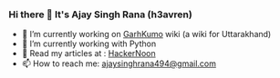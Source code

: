 ### Hi there 👋 It's Ajay Singh Rana (h3avren)

<!--
**Ajay-Singh-Rana/Ajay-Singh-Rana** is a ✨ _special_ ✨ repository because its `README.md` (this file) appears on your GitHub profile.
-->

- 🔭 I’m currently working on [GarhKumo](https://github.com/Ajay-Singh-Rana/idk-wtd/tree/main/kumaun-wiki) wiki (a wiki for Uttarakhand)
- 🌱 I’m currently working with Python
- 📖 Read my articles at : [HackerNoon](https://hackernoon.com/u/h3avren) 
- 📫 How to reach me: ajaysinghrana494@gmail.com

